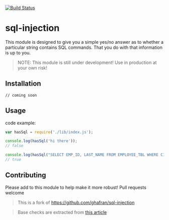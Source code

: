 [![Build Status](https://travis-ci.org/alanguir/sql-injection.svg?branch=master)](https://travis-ci.org/alanguir/sql-injection)

sql-injection
=============

This module is designed to give you a simple yes/no answer as to whether a particular string contains SQL commands. That you do with that information is up to you.

> NOTE: This module is still under development! Use in production at your own risk!

## Installation

```
// coming soon
```


## Usage

code example:

```js
var hasSql = require('./lib/index.js');

console.log(hasSql('hi there'));
// false

console.log(hasSql("SELECT EMP_ID, LAST_NAME FROM EMPLOYEE_TBL WHERE CITY = 'DETROIT'"));
// true
```

## Contributing

Please add to this module to help make it more robust! Pull requests welcome

> This is a fork of https://github.com/ghafran/sql-injection

> Base checks are extracted from [this article](http://www.symantec.com/connect/articles/detection-sql-injection-and-cross-site-scripting-attacks)
